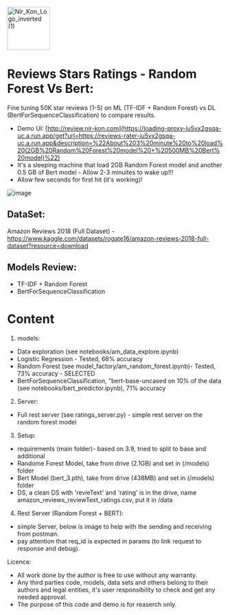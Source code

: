 <p align="left">
<!--   <img src="https://github.com/konnir/x_grammar_spelling/assets/119952960/f415aef0-dd6b-4223-81be-9ce5d677b53a" alt="anyword_logo" width="150" style="margin-left: 50px;"/> -->
  <img src="https://github.com/konnir/x_grammar_spelling/assets/119952960/aaae3161-5d93-4e82-87bf-1ac468f1817a" alt="Nir_Kon_Logo_inverted (1)" width="100"/>
</p>

# Reviews Stars Ratings - Random Forest Vs Bert: 
Fine tuning 50K star reviews (1-5) on ML (TF-IDF + Random Forest) vs DL (BertForSequenceClassification) to compare results.

- Demo UI: [http://review.nir-kon.com](https://loading-proxy-iu5vx2gsqa-uc.a.run.app/get?url=https://reviews-rater-iu5vx2gsqa-uc.a.run.app&description=%22About%203%20minute%20to%20load%20(2GB%20Random%20Forest%20model%20+%20500MB%20Bert%20model)%22)
- It's a sleeping machine that load 2GB Random Forest model and another 0.5 GB of Bert model - Allow 2-3 minuites to wake up!!!
- Allow few seconds for first hit (it's working)!

![image](https://github.com/konnir/reviews_star_ratings_random_forest_vs_bert/assets/119952960/c7ccbae0-3bfc-4634-87e5-3808abca5ed3)

## DataSet:
Amazon Reviews 2018 (Full Dataset) - https://www.kaggle.com/datasets/rogate16/amazon-reviews-2018-full-dataset?resource=download

## Models Review:
- TF-IDF + Random Forest
- BertForSequenceClassification

# Content
1. models:
-  Data exploration (see notebooks/am_data_explore.ipynb)
-  Logistic Regression - Tested, 68% accuracy
-  Random Forest (see model_factory/am_random_forest.ipynb)- Tested, 73% accuracy - SELECTED
-  BertForSequenceClassification, "bert-base-uncased on 10% of the data (see notebooks/bert_predictor.ipynb), 71% accuracy

2. Server:
- Full rest server (see ratings_server.py) - simple rest server on the random forest model

3. Setup:
- requirements (main folder)- based on 3.9, tried to split to base and additional
- Randome Forest Model, take from drive (2.1GB) and set in  (/models) folder
- Bert Model (bert_3.pth), take from drive (438MB) and set in  (/models) folder
- DS, a clean DS with 'revieText' and 'rating' is in the drive, name amazon_reviews_reviewText_ratings.csv, put it in /data

4. Rest Server (Random Forest + BERT):
- simple Server, below is image to help with the sending and receiving from postman.
- pay attention that req_id is expected in params (to link request to response and debug).

Licence:

- All work done by the author is free to use without any warranty.
- Any third parties code, models, data sets and others belong to their authors and legal entities, it's user responsibility to check and get any needed approval.
- The purpose of this code and demo is for reaserch only.
